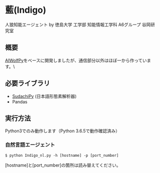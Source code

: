 # 藍(Indigo)
人狼知能エージェント by 徳島大学 工学部 知能情報工学科 A6グループ 谷岡研究室

## 概要
[AIWolfPy](https://github.com/k-harada/AIWolfPy)をベースに開発しましたが、通信部分以外はほぼ一から作っています。\


## 必要ライブラリ
+ [SudachiPy](https://github.com/WorksApplications/SudachiPy) (日本語形態素解析器)
+ Pandas

## 実行方法
Python3でのみ動作します（Python 3.6.5で動作確認済み）
### 自然言語エージェント
```
$ python Indigo_nl.py -h [hostname] -p [port_number]
```
[hostname]と[port_number]の箇所は読み替えてください。